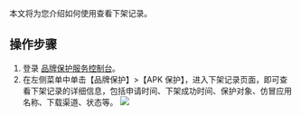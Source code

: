 本文将为您介绍如何使用查看下架记录。

## 操作步骤
1. 登录 [品牌保护服务控制台](https://console.cloud.tencent.com/bps)。
2. 在左侧菜单中单击【品牌保护】>【APK 保护】，进入下架记录页面，即可查看下架记录的详细信息，包括申请时间、下架成功时间、保护对象、仿冒应用名称、下载渠道、状态等。
![](https://main.qcloudimg.com/raw/58548c736d0d156a8db1b973325f317b.png)
